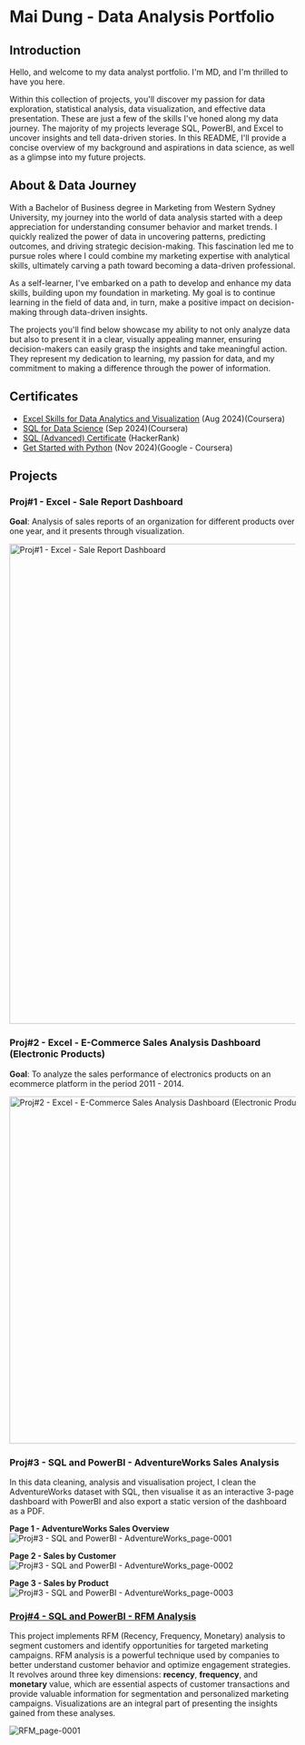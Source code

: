 # Mai Dung - Data Analysis Portfolio
## Introduction
Hello, and welcome to my data analyst portfolio. I'm MD, and I'm thrilled to have you here.

Within this collection of projects, you'll discover my passion for data exploration, statistical analysis, data visualization, and effective data presentation. These are just a few of the skills I've honed along my data journey. The majority of my projects leverage SQL, PowerBI, and Excel to uncover insights and tell data-driven stories. In this README, I'll provide a concise overview of my background and aspirations in data science, as well as a glimpse into my future projects.

## About & Data Journey
With a Bachelor of Business degree in Marketing from Western Sydney University, my journey into the world of data analysis started with a deep appreciation for understanding consumer behavior and market trends. I quickly realized the power of data in uncovering patterns, predicting outcomes, and driving strategic decision-making. This fascination led me to pursue roles where I could combine my marketing expertise with analytical skills, ultimately carving a path toward becoming a data-driven professional.

As a self-learner, I've embarked on a path to develop and enhance my data skills, building upon my foundation in marketing. My goal is to continue learning in the field of data and, in turn, make a positive impact on decision-making through data-driven insights.

The projects you'll find below showcase my ability to not only analyze data but also to present it in a clear, visually appealing manner, ensuring decision-makers can easily grasp the insights and take meaningful action. They represent my dedication to learning, my passion for data, and my commitment to making a difference through the power of information.

## Certificates
* [Excel Skills for Data Analytics and Visualization](https://www.coursera.org/account/accomplishments/specialization/HFE4M8YWI0XV) (Aug 2024)(Coursera)
* [SQL for Data Science](https://www.coursera.org/account/accomplishments/records/8S6C9EM1TBI2) (Sep 2024)(Coursera)
* [SQL (Advanced) Certificate](https://www.hackerrank.com/certificates/ab0baeea5bec) (HackerRank) 
* [Get Started with Python](https://www.coursera.org/account/accomplishments/verify/PWQAJ3Z9C32X) (Nov 2024)(Google - Coursera) 

## Projects
### Proj#1 - Excel - Sale Report Dashboard 
**Goal**: Analysis of sales reports of an organization for different products over one year, and it presents through visualization.

<img width="846" alt="Proj#1 - Excel - Sale Report Dashboard" src="https://github.com/user-attachments/assets/d4ff37c8-4bf7-4688-a819-d29b2784b6b8" />


### Proj#2 - Excel -  E-Commerce Sales Analysis Dashboard (Electronic Products) 
**Goal**: To analyze the sales performance of electronics products on an ecommerce platform in the period 2011 - 2014. 

<img width="612" alt="Proj#2 - Excel - E-Commerce Sales Analysis Dashboard (Electronic Products)" src="https://github.com/user-attachments/assets/96153420-80c3-4752-9361-04784caccbb8" />



### Proj#3 - SQL and PowerBI - AdventureWorks Sales Analysis
In this data cleaning, analysis and visualisation project, I clean the AdventureWorks dataset with SQL, then visualise it as an interactive 3-page dashboard with PowerBI and also export a static version of the dashboard as a PDF. 

**Page 1 - AdventureWorks Sales Overview**
![Proj#3 - SQL and PowerBI - AdventureWorks_page-0001](https://github.com/user-attachments/assets/e881717e-df26-4183-b6e8-4721bd1f2ad4)

**Page 2 - Sales by Customer**
![Proj#3 - SQL and PowerBI - AdventureWorks_page-0002](https://github.com/user-attachments/assets/140da55c-e6cd-42fd-a3da-eb7da1d92da6)

**Page 3 - Sales by Product**
![Proj#3 - SQL and PowerBI - AdventureWorks_page-0003](https://github.com/user-attachments/assets/3eccde0a-4fb1-4e9a-a65e-bc2b9d447858)


### [Proj#4 - SQL and PowerBI - RFM Analysis ](https://github.com/mtdzzz/MD-Data-Analysis-Portfolio/tree/main/Proj%234%20-%20SQL%20and%20PowerBI%20-%20RFM%20Analysis)
This project implements RFM (Recency, Frequency, Monetary) analysis to segment customers and identify opportunities for targeted marketing campaigns. RFM analysis is a powerful technique used by companies to better understand customer behavior and optimize engagement strategies. It revolves around three key dimensions: **recency**, **frequency**, and **monetary** value, which are essential aspects of customer transactions and provide valuable information for segmentation and personalized marketing campaigns. Visualizations are an integral part of presenting the insights gained from these analyses.

![RFM_page-0001](https://github.com/user-attachments/assets/5170f0fb-1f32-458e-a2c3-ff30f1e4d06b)

